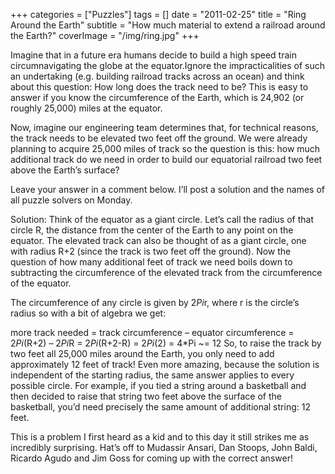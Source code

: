 +++
categories = ["Puzzles"]
tags = []
date = "2011-02-25"
title = "Ring Around the Earth"
subtitle = "How much material to extend a railroad around the Earth?"
coverImage = "/img/ring.jpg"
+++

Imagine that in a future era humans decide to build a high speed train circumnavigating the globe at the equator.<!--more-->Ignore the impracticalities of such an undertaking (e.g. building railroad tracks across an ocean) and think about this question: How long does the track need to be? This is easy to answer if you know the circumference of the Earth, which is 24,902 (or roughly 25,000) miles at the equator.

Now, imagine our engineering team determines that, for technical reasons, the track needs to be elevated two feet off the ground. We were already planning to acquire 25,000 miles of track so the question is this: how much additional track do we need in order to build our equatorial railroad two feet above the Earth’s surface?

Leave your answer in a comment below. I’ll post a solution and the names of all puzzle solvers on Monday.

Solution: Think of the equator as a giant circle. Let’s call the radius of that circle R, the distance from the center of the Earth to any point on the equator. The elevated track can also be thought of as a giant circle, one with radius R+2 (since the track is two feet off the ground). Now the question of how many additional feet of track we need boils down to subtracting the circumference of the elevated track from the circumference of the equator.

The circumference of any circle is given by 2*Pi*r, where r is the circle’s radius so with a bit of algebra we get:

more track needed	= track circumference – equator circumference
= 2*Pi*(R+2) – 2*Pi*R
= 2*Pi*(R+2-R)
= 2*Pi*(2) = 4*Pi ~= 12	
So, to raise the track by two feet all 25,000 miles around the Earth, you only need to add approximately 12 feet of track! Even more amazing, because the solution is independent of the starting radius, the same answer applies to every possible circle. For example, if you tied a string around a basketball and then decided to raise that string two feet above the surface of the basketball, you’d need precisely the same amount of additional string: 12 feet.

This is a problem I first heard as a kid and to this day it still strikes me as incredibly surprising. Hat’s off to Mudassir Ansari, Dan Stoops, John Baldi, Ricardo Agudo and Jim Goss for coming up with the correct answer!
